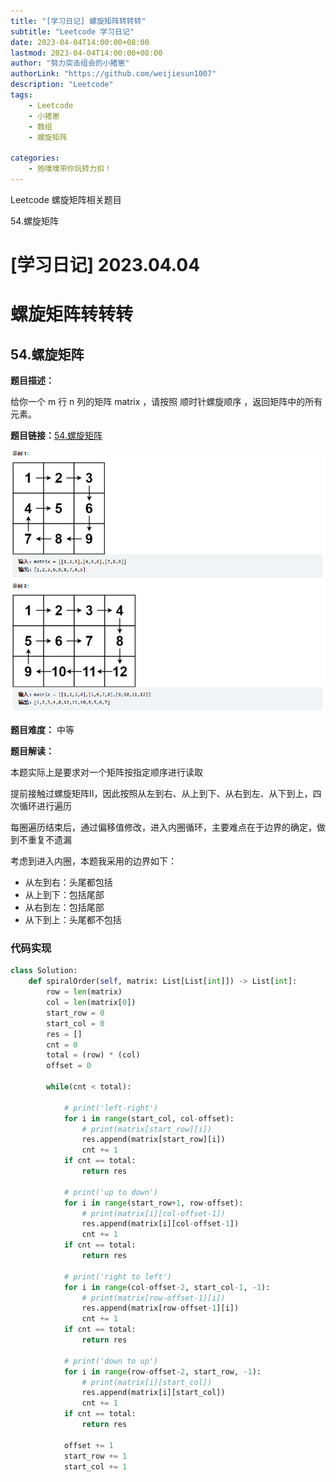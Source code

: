 ```yaml
---
title: "[学习日记] 螺旋矩阵转转转"
subtitle: "Leetcode 学习日记"
date: 2023-04-04T14:00:00+08:00 
lastmod: 2023-04-04T14:00:00+08:00
author: "努力突击组会的小猪崽"
authorLink: "https://github.com/weijiesun1007"
description: "Leetcode"
tags: 
    - Leetcode  
    - 小猪崽
    - 数组
    - 螺旋矩阵  

categories: 
    - 狍噗噗带你玩转力扣！
---
```


Leetcode 螺旋矩阵相关题目

54.螺旋矩阵
<!--more-->

# [学习日记] 2023.04.04
# 螺旋矩阵转转转

## 54.螺旋矩阵

**题目描述：**

给你一个 m 行 n 列的矩阵 matrix ，请按照 顺时针螺旋顺序 ，返回矩阵中的所有元素。

**题目链接：**[54.螺旋矩阵](https://leetcode.cn/problems/spiral-matrix/)

<img src="/images/学习日记/0404/螺旋矩阵示例.png">

**题目难度：** 中等

**题目解读：**

本题实际上是要求对一个矩阵按指定顺序进行读取

提前接触过螺旋矩阵Ⅱ，因此按照从左到右、从上到下、从右到左、从下到上，四次循环进行遍历

每圈遍历结束后，通过偏移值修改，进入内圈循环，主要难点在于边界的确定，做到不重复不遗漏

考虑到进入内圈，本题我采用的边界如下：

+ 从左到右：头尾都包括
+ 从上到下：包括尾部
+ 从右到左：包括尾部
+ 从下到上：头尾都不包括

### 代码实现

```python
class Solution:
    def spiralOrder(self, matrix: List[List[int]]) -> List[int]:
        row = len(matrix)
        col = len(matrix[0])
        start_row = 0
        start_col = 0
        res = []
        cnt = 0
        total = (row) * (col)
        offset = 0

        while(cnt < total):
            
            # print('left-right')
            for i in range(start_col, col-offset):
                # print(matrix[start_row][i])
                res.append(matrix[start_row][i])
                cnt += 1
            if cnt == total:
                return res
            
            # print('up to down')
            for i in range(start_row+1, row-offset):
                # print(matrix[i][col-offset-1])
                res.append(matrix[i][col-offset-1])
                cnt += 1
            if cnt == total:
                return res

            # print('right to left')
            for i in range(col-offset-2, start_col-1, -1):
                # print(matrix[row-offset-1][i])
                res.append(matrix[row-offset-1][i])
                cnt += 1
            if cnt == total:
                return res

            # print('down to up')
            for i in range(row-offset-2, start_row, -1):
                # print(matrix[i][start_col])
                res.append(matrix[i][start_col])
                cnt += 1
            if cnt == total:
                return res

            offset += 1
            start_row += 1
            start_col += 1
```

